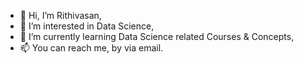 - 👋 Hi, I’m Rithivasan,
- 👀 I’m interested in Data Science,
- 🌱 I’m currently learning Data Science related Courses & Concepts,
- 📫 You can reach me, by via email.

<!---
itsrithivasan/itsrithivasan is a ✨ special ✨ repository because its `README.md` (this file) appears on your GitHub profile.
You can click the Preview link to take a look at your changes.
--->
